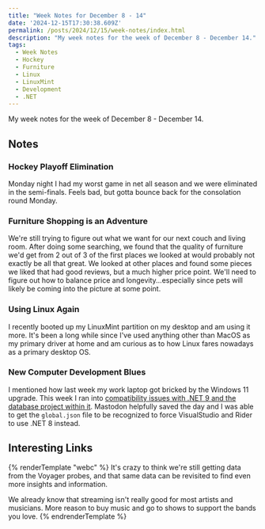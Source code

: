 ```yaml
---
title: "Week Notes for December 8 - 14"
date: '2024-12-15T17:30:38.609Z'
permalink: /posts/2024/12/15/week-notes/index.html
description: "My week notes for the week of December 8 - December 14."
tags:
  - Week Notes
  - Hockey
  - Furniture
  - Linux
  - LinuxMint
  - Development
  - .NET
---
```


My week notes for the week of December 8 - December 14.
<!-- excerpt -->

## Notes

### Hockey Playoff Elimination

Monday night I had my worst game in net all season and we were eliminated in the semi-finals. Feels bad, but gotta bounce back for the consolation round Monday.

### Furniture Shopping is an Adventure

We're still trying to figure out what we want for our next couch and living room. After doing some searching, we found that the quality of furniture we'd get from 2 out of 3 of the first places we looked at would probably not exactly be all that great. We looked at other places and found some pieces we liked that had good reviews, but a much higher price point. We'll need to figure out how to balance price and longevity...especially since pets will likely be coming into the picture at some point.

### Using Linux Again

I recently booted up my LinuxMint partition on my desktop and am using it more. It's been a long while since I've used anything other than MacOS as my primary driver at home and am curious as to how Linux fares nowadays as a primary desktop OS.

### New Computer Development Blues

I mentioned how last week my work laptop got bricked by the Windows 11 upgrade. This week I ran into [compatibility issues with .NET 9 and the database project within it](https://hachyderm.io/@kpwags/113645859673980518). Mastodon helpfully saved the day and I was able to get the `global.json` file to be recognized to force VisualStudio and Rider to use .NET 8 instead.

## Interesting Links

{% renderTemplate "webc" %}
<shared-link title="New study on moons of Uranus raises chance of life" url="https://www.bbc.com/news/articles/cgk1333k0ypo" author="Pallab Ghosh">
It's crazy to think we're still getting data from the Voyager probes, and that same data can be revisited to find even more insights and information.
</shared-link>

<shared-link title="Spotify Is Using You" url="https://www.hearingthings.co/spotify-wrapped-2024/" author="Jill Mapes">
We already know that streaming isn't really good for most artists and musicians. More reason to buy music and go to shows to support the bands you love.
</shared-link>
{% endrenderTemplate %}